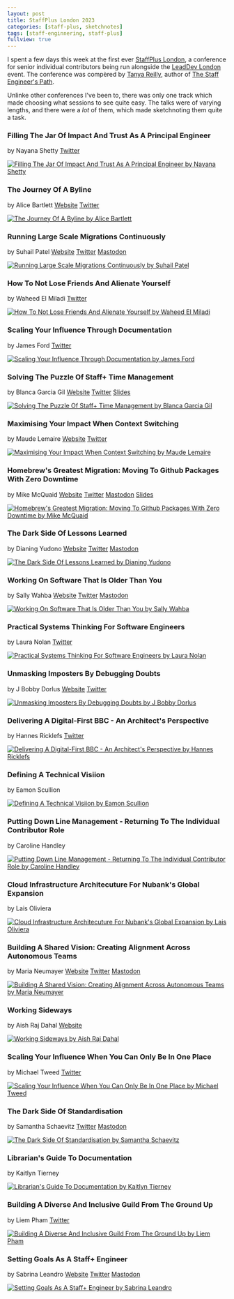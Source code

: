 ```yaml
---
layout: post
title: StaffPlus London 2023
categories: [staff-plus, sketchnotes]
tags: [staff-enginnering, staff-plus]
fullview: true
---
```


I spent a few days this week at the first ever [StaffPlus London](https://leaddev.com/staffplus-london), a conference for senior individual contributors being run alongside the [LeadDev London](https://leaddev.com/leaddev-london) event. The conference was compèred by [Tanya Reilly](https://hachyderm.io/@whereistanya), author of [The Staff Engineer's Path](https://noidea.dog/staff).

Unlinke other conferences I've been to, there was only one track which made choosing what sessions to see quite easy. The talks were of varying lengths, and there were a *lot* of them, which made sketchnoting them quite a task.


### Filling The Jar Of Impact And Trust As A Principal Engineer
by Nayana Shetty
<i class="fa fa-brands fa-twitter fa-lg"></i> [Twitter](https://twitter.com/shettyny)

[![Filling The Jar Of Impact And Trust As A Principal Engineer by Nayana Shetty][1]][1]


### The Journey Of A Byline
by Alice Bartlett
<i class="fa fa-globe fa-lg"></i> [Website](https://alicebartlett.co.uk)
<i class="fa fa-brands fa-twitter fa-lg"></i> [Twitter](https://twitter.com/alicebartlett)

[![The Journey Of A Byline by Alice Bartlett][2]][2]


### Running Large Scale Migrations Continuously
by Suhail Patel
<i class="fa fa-globe fa-lg"></i> [Website](https://suhailpatel.com)
<i class="fa fa-brands fa-twitter fa-lg"></i> [Twitter](https://twitter.com/suhailpatel)
<i class="fa fa-brands fa-mastodon fa-lg"></i> [Mastodon](https://hachyderm.io/@suhailpatel)

[![Running Large Scale Migrations Continuously by Suhail Patel][3]][3]


### How To Not Lose Friends And Alienate Yourself
by Waheed El Miladi
<i class="fa fa-brands fa-twitter fa-lg"></i> [Twitter](https://twitter.com/waheedelmiladi)

[![How To Not Lose Friends And Alienate Yourself by Waheed El Miladi][4]][4]


### Scaling Your Influence Through Documentation
by James Ford
<i class="fa fa-brands fa-twitter fa-lg"></i> [Twitter](https://twitter.com/psyked)

[![Scaling Your Influence Through Documentation by James Ford][5]][5]


### Solving The Puzzle Of Staff+ Time Management
by Blanca Garcia Gil
<i class="fa fa-globe fa-lg"></i> [Website](https://www.blancagarciagil.com)
<i class="fa fa-brands fa-twitter fa-lg"></i> [Twitter](https://twitter.com/blanquish)
<i class="fa fa-brands fa-slideshare fa-lg"></i> [Slides](https://speakerdeck.com/blanquish/solving-the-puzzle-of-staff-plus-time-management)

[![Solving The Puzzle Of Staff+ Time Management by Blanca Garcia Gil][6]][6]


### Maximising Your Impact When Context Switching
by Maude Lemaire
<i class="fa fa-globe fa-lg"></i> [Website](http://maudethecodetoad.com)
<i class="fa fa-brands fa-twitter fa-lg"></i> [Twitter](https://twitter.com/qcmaude)

[![Maximising Your Impact When Context Switching by Maude Lemaire][7]][7]


### Homebrew's Greatest Migration: Moving To Github Packages With Zero Downtime
by Mike McQuaid
<i class="fa fa-globe fa-lg"></i> [Website](https://mikemcquaid.com)
<i class="fa fa-brands fa-twitter fa-lg"></i> [Twitter](https://twitter.com/MikeMcQuaid)
<i class="fa fa-brands fa-mastodon fa-lg"></i> [Mastodon](https://mastodon.social/@mikemcquaid)
<i class="fa fa-brands fa-slideshare fa-lg"></i> [Slides](https://speakerdeck.com/mikemcquaid/homebrews-great-migration-moving-to-github-packages-with-zero-downtime)

[![Homebrew's Greatest Migration: Moving To Github Packages With Zero Downtime by Mike McQuaid][8]][8]


### The Dark Side Of Lessons Learned
by Dianing Yudono
<i class="fa fa-globe fa-lg"></i> [Website]()
<i class="fa fa-brands fa-twitter fa-lg"></i> [Twitter](https://twitter.com/galihmelon)
<i class="fa fa-brands fa-mastodon fa-lg"></i> [Mastodon](https://hachyderm.io/@galihmelon)

[![The Dark Side Of Lessons Learned by Dianing Yudono][9]][9]


### Working On Software That Is Older Than You
by Sally Wahba
<i class="fa fa-globe fa-lg"></i> [Website]()
<i class="fa fa-brands fa-twitter fa-lg"></i> [Twitter](https://twitter.com/sallyky)
<i class="fa fa-brands fa-mastodon fa-lg"></i> [Mastodon](https://hachyderm.io/@swahba)

[![Working On Software That Is Older Than You by Sally Wahba][10]][10]


### Practical Systems Thinking For Software Engineers
by Laura Nolan
<i class="fa fa-brands fa-twitter fa-lg"></i> [Twitter](https://twitter.com/lauralifts)

[![Practical Systems Thinking For Software Engineers by Laura Nolan][11]][11]


### Unmasking Imposters By Debugging Doubts
by J Bobby Dorlus
<i class="fa fa-globe fa-lg"></i> [Website](https://thetechhustle.com)
<i class="fa fa-brands fa-twitter fa-lg"></i> [Twitter](https://twitter.com/BobbyD_FL)

[![Unmasking Imposters By Debugging Doubts by J Bobby Dorlus][12]][12]


### Delivering A Digital-First BBC - An Architect's Perspective
by Hannes Ricklefs
<i class="fa fa-brands fa-twitter fa-lg"></i> [Twitter](https://twitter.com/hricklefs)

[![Delivering A Digital-First BBC - An Architect's Perspective by Hannes Ricklefs][13]][13]


### Defining A Technical Visiion
by Eamon Scullion

[![Defining A Technical Visiion by Eamon Scullion][14]][14]


### Putting Down Line Management - Returning To The Individual Contributor Role
by Caroline Handley

[![Putting Down Line Management - Returning To The Individual Contributor Role by Caroline Handley][15]][15]


### Cloud Infrastructure Architecuture For Nubank's Global Expansion
by Lais Oliviera

[![Cloud Infrastructure Architecuture For Nubank's Global Expansion by Lais Oliviera][16]][16]


### Building A Shared Vision: Creating Alignment Across Autonomous Teams
by Maria Neumayer
<i class="fa fa-globe fa-lg"></i> [Website](https://medium.com/@marianeum)
<i class="fa fa-brands fa-twitter fa-lg"></i> [Twitter](https://twitter.com/marianeum)
<i class="fa fa-brands fa-mastodon fa-lg"></i> [Mastodon](https://androiddev.social/@marianeum)

[![Building A Shared Vision: Creating Alignment Across Autonomous Teams by Maria Neumayer][17]][17]


### Working Sideways
by Aish Raj Dahal
<i class="fa fa-globe fa-lg"></i> [Website](https://aish.io)

[![Working Sideways by Aish Raj Dahal][18]][18]


### Scaling Your Influence When You Can Only Be In One Place
by Michael Tweed
<i class="fa fa-brands fa-twitter fa-lg"></i> [Twitter](https://twitter.com/michaeltweed)

[![Scaling Your Influence When You Can Only Be In One Place by Michael Tweed][19]][19]


### The Dark Side Of Standardisation
by Samantha Schaevitz
<i class="fa fa-brands fa-twitter fa-lg"></i> [Twitter](https://twitter.com/samschaevitz)
<i class="fa fa-brands fa-mastodon fa-lg"></i> [Mastodon](https://mastodon.green/@samsch)

[![The Dark Side Of Standardisation by Samantha Schaevitz][20]][20]


### Librarian's Guide To Documentation
by Kaitlyn Tierney

[![Librarian's Guide To Documentation by Kaitlyn Tierney][21]][21]


### Building A Diverse And Inclusive Guild From The Ground Up
by Liem Pham
<i class="fa fa-brands fa-twitter fa-lg"></i> [Twitter](https://twitter.com/ducliemp)

[![Building A Diverse And Inclusive Guild From The Ground Up by Liem Pham][22]][22]


### Setting Goals As A Staff+ Engineer
by Sabrina Leandro
<i class="fa fa-globe fa-lg"></i> [Website](https://saleandro.com)
<i class="fa fa-brands fa-twitter fa-lg"></i> [Twitter](https://twitter.com/saleandro)
<i class="fa fa-brands fa-mastodon fa-lg"></i> [Mastodon](https://mastodon.online/@saleandro)

[![Setting Goals As A Staff+ Engineer by Sabrina Leandro][23]][23]


  [1]: /assets/media/images/2023/06/filling-the-jar-of-impact-and-trust-as-a-principal-engineer-nayana-shetty.jpg#img-sketchnote
  [2]: /assets/media/images/2023/06/the-journey-of-a-byline-alice-bartlett.jpg#img-sketchnote
  [3]: /assets/media/images/2023/06/running-large-scale-migrations-continuously-suhail-patel.jpg#img-sketchnote
  [4]: /assets/media/images/2023/06/how-to-not-lose-friends-and-alienate-people-waheed-el-miladi.jpg#img-sketchnote
  [5]: /assets/media/images/2023/06/scaling-your-influence-through-documentation-james-ford.jpg#img-sketchnote
  [6]: /assets/media/images/2023/06/solving-the-puzzle-of-staffplus-time-management-blanca-garcia-gil.jpg#img-sketchnote
  [7]: /assets/media/images/2023/06/maximising-your-impact-when-context-switching-maude-lemaire.jpg#img-sketchnote
  [8]: /assets/media/images/2023/06/homebrews-greatest-migration-moving-to-github-packages-with-zero-downtime-mike-mcquaid.jpg#img-sketchnote
  [9]: /assets/media/images/2023/06/the-dark-side-of-lessons-learned-dianing-yudono.jpg#img-sketchnote
  [10]: /assets/media/images/2023/06/working-on-software-that-is-older-than-you-sally-wahba.jpg#img-sketchnote
  [11]: /assets/media/images/2023/06/practical-systems-thinking-for-software-engineers-laura-nolan.jpg#img-sketchnote
  [12]: /assets/media/images/2023/06/unmasking-imposters-by-debugging-doubts-j-bobby-dorlus.jpg#img-sketchnote
  [13]: /assets/media/images/2023/06/delivering-a-digital-first-bbc-an-architects-perspective-hannes-ricklefs.jpg#img-sketchnote
  [14]: /assets/media/images/2023/06/defining-a-technical-vision-eamon-scullion.jpg#img-sketchnote
  [15]: /assets/media/images/2023/06/putting-down-line-management-returning-to-the-individual-contributor-role-caroline-handley.jpg#img-sketchnote
  [16]: /assets/media/images/2023/06/cloud-infrastructure-architext-for-nubanks-global-expansion-lais-oliviera.jpg#img-sketchnote
  [17]: /assets/media/images/2023/06/building-a-shared-vision-creating-alignment-across-autonomous-teams-maria-neumayer.jpg#img-sketchnote
  [18]: /assets/media/images/2023/06/working-sideways-aish-raj-dahal.jpg#img-sketchnote
  [19]: /assets/media/images/2023/06/scaling-your-influence-when-you-can-only-be-in-one-place-michael-tweed.jpg#img-sketchnote
  [20]: /assets/media/images/2023/06/the-dark-side-of-standardisation-samantha-schaevitz.jpg#img-sketchnote
  [21]: /assets/media/images/2023/06/librarians-guide-to-documentation-kaitlyn-tierney.jpg#img-sketchnote
  [22]: /assets/media/images/2023/06/building-a-diverse-and-inclusive-guild-from-the-ground-up-liem-pham.jpg#img-sketchnote
  [23]: /assets/media/images/2023/06/setting-goals-as-a-staffplus-engineer-sabrina-leandro.jpg#img-sketchnote
